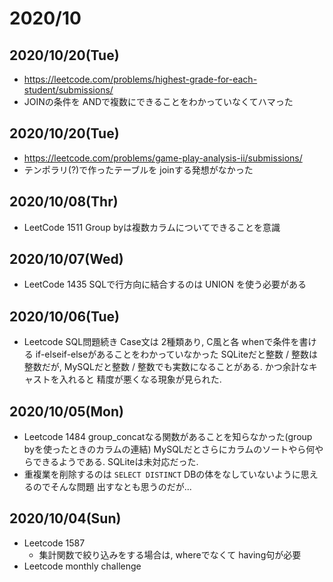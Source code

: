 # 2020/10

## 2020/10/20(Tue)
- https://leetcode.com/problems/highest-grade-for-each-student/submissions/
- JOINの条件を ANDで複数にできることをわかっていなくてハマった

## 2020/10/20(Tue)
- https://leetcode.com/problems/game-play-analysis-ii/submissions/
- テンポラリ(?)で作ったテーブルを joinする発想がなかった

## 2020/10/08(Thr)
- LeetCode 1511
  Group byは複数カラムについてできることを意識

## 2020/10/07(Wed)

- LeetCode 1435
  SQLで行方向に結合するのは UNION を使う必要がある

## 2020/10/06(Tue)

- Leetcode SQL問題続き
  Case文は 2種類あり, C風と各 whenで条件を書ける if-elseif-elseがあることをわかっていなかった
  SQLiteだと整数 / 整数は整数だが, MySQLだと整数 / 整数でも実数になることがある. かつ余計なキャストを入れると
  精度が悪くなる現象が見られた.

## 2020/10/05(Mon)

- Leetcode 1484
  group\_concatなる関数があることを知らなかった(group byを使ったときのカラムの連結)
  MySQLだとさらにカラムのソートやら何やらできるようである. SQLiteは未対応だった.
- 重複業を削除するのは `SELECT DISTINCT` DBの体をなしていないように思えるのでそんな問題
  出すなとも思うのだが...

## 2020/10/04(Sun)

- Leetcode 1587
  - 集計関数で絞り込みをする場合は, whereでなくて having句が必要
- Leetcode monthly challenge

